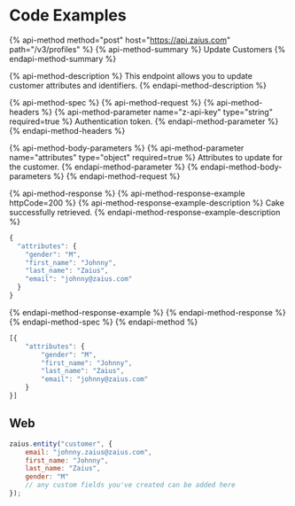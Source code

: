 # Code Examples

{% api-method method="post" host="https://api.zaius.com" path="/v3/profiles" %}
{% api-method-summary %}
Update Customers
{% endapi-method-summary %}

{% api-method-description %}
This endpoint allows you to update customer attributes and identifiers.
{% endapi-method-description %}

{% api-method-spec %}
{% api-method-request %}
{% api-method-headers %}
{% api-method-parameter name="z-api-key" type="string" required=true %}
Authentication token.
{% endapi-method-parameter %}
{% endapi-method-headers %}

{% api-method-body-parameters %}
{% api-method-parameter name="attributes" type="object" required=true %}
Attributes to update for the customer.
{% endapi-method-parameter %}
{% endapi-method-body-parameters %}
{% endapi-method-request %}

{% api-method-response %}
{% api-method-response-example httpCode=200 %}
{% api-method-response-example-description %}
Cake successfully retrieved.
{% endapi-method-response-example-description %}

```javascript
{
  "attributes": {
    "gender": "M",
    "first_name": "Johnny",
    "last_name": "Zaius",
    "email": "johnny@zaius.com"
  }
}
```
{% endapi-method-response-example %}
{% endapi-method-response %}
{% endapi-method-spec %}
{% endapi-method %}

```javascript
[{
    "attributes": {
        "gender": "M",
        "first_name": "Johnny",
        "last_name": "Zaius",
        "email": "johnny@zaius.com"
    }
}]
```

## Web

```javascript
zaius.entity("customer", {
	email: "johnny.zaius@zaius.com",
	first_name: "Johnny",
	last_name: "Zaius",
	gender: "M"
	// any custom fields you've created can be added here
});
```

